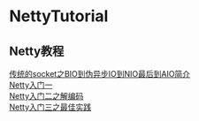 # NettyTutorial  
## Netty教程    
[传统的socket之BIO到伪异步IO到NIO最后到AIO简介](http://blog.csdn.net/t1dmzks/article/details/78369590)    
[Netty入门一](http://blog.csdn.net/t1dmzks/article/details/78369686)  
[Netty入门二之解编码](http://blog.csdn.net/t1dmzks/article/details/78369759)  
[Netty入门三之最佳实践](http://blog.csdn.net/t1dmzks/article/details/78369808)    
  